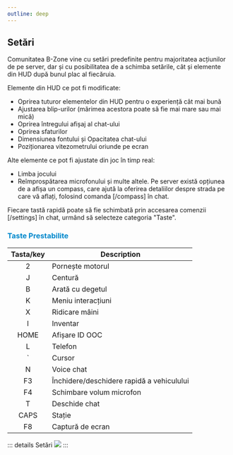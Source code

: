 ```yaml
---
outline: deep
---
```


## Setări

Comunitatea B-Zone vine cu setări predefinite pentru majoritatea acțiunilor de pe server, dar și cu posibilitatea de a schimba setările, cât și elemente din HUD după bunul plac al fiecăruia.

 Elemente din HUD ce pot fi modificate:

- Oprirea tuturor elementelor din HUD pentru o experiență cât mai bună
- Ajustarea blip-urilor (mărimea acestora poate să fie mai mare sau mai mică)
- Oprirea întregului afișaj al chat-ului 
- Oprirea sfaturilor
- Dimensiunea fontului și Opacitatea chat-ului 
- Poziționarea vitezometrului oriunde pe ecran

Alte elemente ce pot fi ajustate din joc în timp real: 
- Limba jocului 
- Reîmprospătarea microfonului și multe altele. 
Pe server există opțiunea de a afișa un compass, care ajută la oferirea detaliilor despre strada pe care vă aflați, folosind comanda [/compass] în chat.

Fiecare tastă rapidă poate să fie schimbată prin accesarea comenzii [/settings] în chat, urmând să selecteze categoria "Taste".

### <span style="color: #0088CC">Taste Prestabilite</span>

| Tasta/key | Description |
| :---: | --- |
| 2 | Pornește motorul |
| J | Centură  |
| B | Arată cu degetul|
| K | Meniu interacțiuni |
| X | Ridicare mâini|
| I | Inventar|
| HOME | Afișare ID OOC|
| L | Telefon |
| ` | Cursor  |
| N | Voice chat |
| F3 | Închidere/deschidere rapidă a vehiculului|
| F4 | Schimbare volum microfon|
| T | Deschide chat|
| CAPS | Stație|
| F8 | Captură de ecran|

::: details Setări
  <img src="https://i.imgur.com/rRN9Vn1.gif"/>
:::